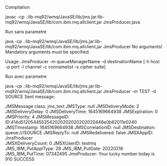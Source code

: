 Compilation

javac -cp .:lib-mq92/wmq/JavaSE/lib/jms.jar:lib-mq92/wmq/JavaSE/lib/com.ibm.mq.allclient.jar JmsProducer.java


Run sans parametre

java -cp .:lib-mq92/wmq/JavaSE/lib/jms.jar:lib-mq92/wmq/JavaSE/lib/com.ibm.mq.allclient.jar JmsProducer
No arguments! Mandatory arguments must be specified.

Usage:
JmsProducer -m queueManagerName -d destinationName [-h host -p port -l channel -c connamelist -s cipher suite]




Run avec parametre

java -cp .:lib-mq92/wmq/JavaSE/lib/jms.jar:lib-mq92/wmq/JavaSE/lib/com.ibm.mq.allclient.jar JmsProducer -m TEST -d SOURCE
Sent message:

  JMSMessage class: jms_text
  JMSType:          null
  JMSDeliveryMode:  2
  JMSDeliveryDelay: 0
  JMSDeliveryTime:  1645169664938
  JMSExpiration:    0
  JMSPriority:      4
  JMSMessageID:     ID:414d5120544553542020202020202020446e0b62011e0240
  JMSTimestamp:     1645169664938
  JMSCorrelationID: null
  JMSDestination:   queue:///SOURCE
  JMSReplyTo:       null
  JMSRedelivered:   false
    JMSXAppID: JmsProducer                 
    JMSXDeliveryCount: 0
    JMSXUserID: testmq      
    JMS_IBM_PutApplType: 28
    JMS_IBM_PutDate: 20220218
    JMS_IBM_PutTime: 07342495
JmsProducer: Your lucky number today is 910
SUCCESS
